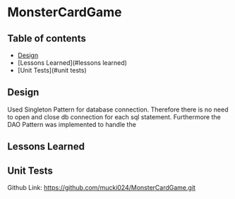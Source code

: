 # MonsterCardGame
## Table of contents
* [Design](#design)
* [Lessons Learned](#lessons learned)
* [Unit Tests](#unit tests)

## Design

Used Singleton Pattern for database connection. Therefore there is no need to open and close db connection for each sql statement.
Furthermore the DAO Pattern was implemented to handle the 
	
## Lessons Learned


## Unit Tests




Github Link: 
https://github.com/mucki024/MonsterCardGame.git